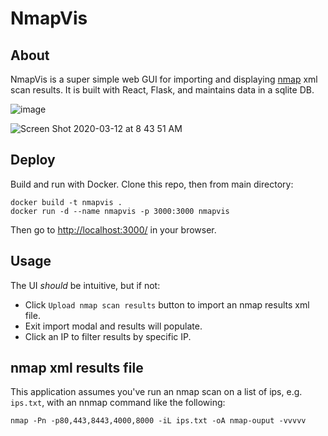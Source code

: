 # NmapVis

## About

NmapVis is a super simple web GUI for importing and displaying [nmap](https://nmap.org) xml scan results. It is built with React, Flask, and maintains data in a sqlite DB. 

![image](https://user-images.githubusercontent.com/696230/76523028-0f8efb00-643e-11ea-9537-36c4b8680d9d.png)

![Screen Shot 2020-03-12 at 8 43 51 AM](https://user-images.githubusercontent.com/696230/76522822-a1e2cf00-643d-11ea-9e1c-408703f4911e.png)

## Deploy

Build and run with Docker. Clone this repo, then from main directory:

```
docker build -t nmapvis .
docker run -d --name nmapvis -p 3000:3000 nmapvis
```

Then go to [http://localhost:3000/](http://localhost:3000/) in your browser.

## Usage

The UI *should* be intuitive, but if not:

- Click `Upload nmap scan results` button to import an nmap results xml file.
- Exit import modal and results will populate.
- Click an IP to filter results by specific IP.

## nmap xml results file

This application assumes you've run an nmap scan on a list of ips, e.g. `ips.txt`, with an nnmap command like the following:

```
nmap -Pn -p80,443,8443,4000,8000 -iL ips.txt -oA nmap-ouput -vvvvv
```
